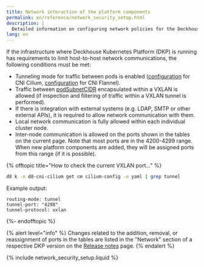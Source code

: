 ```yaml
---
title: Network interaction of the platform components
permalink: en/reference/network_security_setup.html
description: |
  Detailed information on configuring network policies for the Deckhouse Kubernetes Platform, particularly in environments with constraints on host-to-host network communications. Outlines the necessary conditions to enable tunneling modes for pod traffic using CNI Cilium and Flannel.
lang: en
---
```


If the infrastructure where Deckhouse Kubernetes Platform (DKP) is running has requirements to limit host-to-host network communications, the following conditions must be met:

* Tunneling mode for traffic between pods is enabled ([configuration](/modules/cni-cilium/configuration.html#parameters-tunnelmode) for CNI Cilium, [configuration](/modules/cni-flannel/configuration.html#parameters-podnetworkmode) for CNI Flannel).
* Traffic between [podSubnetCIDR](/products/kubernetes-platform/documentation/v1/reference/api/cr.html#clusterconfiguration) encapsulated within a VXLAN is allowed (if inspection and filtering of traffic within a VXLAN tunnel is performed).
* If there is integration with external systems (e.g. LDAP, SMTP or other external APIs), it is required to allow network communication with them.
* Local network communication is fully allowed within each individual cluster node.
* Inter-node communication is allowed on the ports shown in the tables on the current page. Note that most ports are in the 4200-4299 range. When new platform components are added, they will be assigned ports from this range (if it is possible).

{% offtopic title="How to check the current VXLAN port..." %}

```bash
d8 k -n d8-cni-cilium get cm cilium-config -o yaml | grep tunnel
```

Example output:

```console
routing-mode: tunnel
tunnel-port: "4298"
tunnel-protocol: vxlan
```

{%- endofftopic %}

{% alert level="info" %}
Changes related to the addition, removal, or reassignment of ports in the tables
are listed in the "Network" section of a respective DKP version on the [Release notes](release-notes.html) page.
{% endalert %}

{% include network_security_setup.liquid %}
